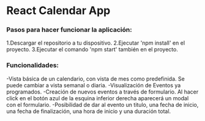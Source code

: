 # React Calendar App

### Pasos para hacer funcionar la aplicación:

1.Descargar el repositorio a tu dispositivo.
2.Ejecutar 'npm install' en el proyecto.
3.Ejecutar el comando 'npm start' también en el proyecto.


### Funcionalidades:

-Vista básica de un calendario, con vista de mes como predefinida. Se puede cambiar a vista semanal o diaria.
-Visualización de Eventos ya programados.
-Creación de nuevos eventos a través de formulario. Al hacer click en el botón azul de la esquina inferior derecha aparecerá un modal con el formulario.
-Posibilidad de dar al evento un titulo, una fecha de inicio, una fecha de finalización, una hora de inicio y una duración total.
